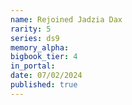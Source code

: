 ```yaml
---
name: Rejoined Jadzia Dax
rarity: 5
series: ds9
memory_alpha:
bigbook_tier: 4
in_portal:
date: 07/02/2024
published: true
---
```



